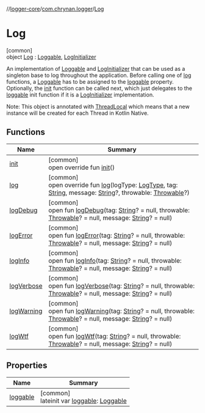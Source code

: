 //[logger-core](../../../index.md)/[com.chrynan.logger](../index.md)/[Log](index.md)

# Log

[common]\
object [Log](index.md) : [Loggable](../-loggable/index.md), [LogInitializer](../-log-initializer/index.md)

An implementation of [Loggable](../-loggable/index.md) and [LogInitializer](../-log-initializer/index.md) that can be used as a singleton base to log throughout the application. Before calling one of [log](log.md) functions, a [Loggable](../-loggable/index.md) has to be assigned to the [loggable](loggable.md) property. Optionally, the [init](init.md) function can be called next, which just delegates to the [loggable](loggable.md) init function if it is a [LogInitializer](../-log-initializer/index.md) implementation.

Note: This object is annotated with [ThreadLocal](https://kotlinlang.org/api/latest/jvm/stdlib/kotlin.native.concurrent/-thread-local/index.html) which means that a new instance will be created for each Thread in Kotlin Native.

## Functions

| Name | Summary |
|---|---|
| [init](init.md) | [common]<br>open override fun [init](init.md)() |
| [log](log.md) | [common]<br>open override fun [log](log.md)(logType: [LogType](../-log-type/index.md), tag: [String](https://kotlinlang.org/api/latest/jvm/stdlib/kotlin/-string/index.html), message: [String](https://kotlinlang.org/api/latest/jvm/stdlib/kotlin/-string/index.html)?, throwable: [Throwable](https://kotlinlang.org/api/latest/jvm/stdlib/kotlin/-throwable/index.html)?) |
| [logDebug](../-loggable/log-debug.md) | [common]<br>open fun [logDebug](../-loggable/log-debug.md)(tag: [String](https://kotlinlang.org/api/latest/jvm/stdlib/kotlin/-string/index.html)? = null, throwable: [Throwable](https://kotlinlang.org/api/latest/jvm/stdlib/kotlin/-throwable/index.html)? = null, message: [String](https://kotlinlang.org/api/latest/jvm/stdlib/kotlin/-string/index.html)? = null) |
| [logError](../-loggable/log-error.md) | [common]<br>open fun [logError](../-loggable/log-error.md)(tag: [String](https://kotlinlang.org/api/latest/jvm/stdlib/kotlin/-string/index.html)? = null, throwable: [Throwable](https://kotlinlang.org/api/latest/jvm/stdlib/kotlin/-throwable/index.html)? = null, message: [String](https://kotlinlang.org/api/latest/jvm/stdlib/kotlin/-string/index.html)? = null) |
| [logInfo](../-loggable/log-info.md) | [common]<br>open fun [logInfo](../-loggable/log-info.md)(tag: [String](https://kotlinlang.org/api/latest/jvm/stdlib/kotlin/-string/index.html)? = null, throwable: [Throwable](https://kotlinlang.org/api/latest/jvm/stdlib/kotlin/-throwable/index.html)? = null, message: [String](https://kotlinlang.org/api/latest/jvm/stdlib/kotlin/-string/index.html)? = null) |
| [logVerbose](../-loggable/log-verbose.md) | [common]<br>open fun [logVerbose](../-loggable/log-verbose.md)(tag: [String](https://kotlinlang.org/api/latest/jvm/stdlib/kotlin/-string/index.html)? = null, throwable: [Throwable](https://kotlinlang.org/api/latest/jvm/stdlib/kotlin/-throwable/index.html)? = null, message: [String](https://kotlinlang.org/api/latest/jvm/stdlib/kotlin/-string/index.html)? = null) |
| [logWarning](../-loggable/log-warning.md) | [common]<br>open fun [logWarning](../-loggable/log-warning.md)(tag: [String](https://kotlinlang.org/api/latest/jvm/stdlib/kotlin/-string/index.html)? = null, throwable: [Throwable](https://kotlinlang.org/api/latest/jvm/stdlib/kotlin/-throwable/index.html)? = null, message: [String](https://kotlinlang.org/api/latest/jvm/stdlib/kotlin/-string/index.html)? = null) |
| [logWtf](../-loggable/log-wtf.md) | [common]<br>open fun [logWtf](../-loggable/log-wtf.md)(tag: [String](https://kotlinlang.org/api/latest/jvm/stdlib/kotlin/-string/index.html)? = null, throwable: [Throwable](https://kotlinlang.org/api/latest/jvm/stdlib/kotlin/-throwable/index.html)? = null, message: [String](https://kotlinlang.org/api/latest/jvm/stdlib/kotlin/-string/index.html)? = null) |

## Properties

| Name | Summary |
|---|---|
| [loggable](loggable.md) | [common]<br>lateinit var [loggable](loggable.md): [Loggable](../-loggable/index.md) |
